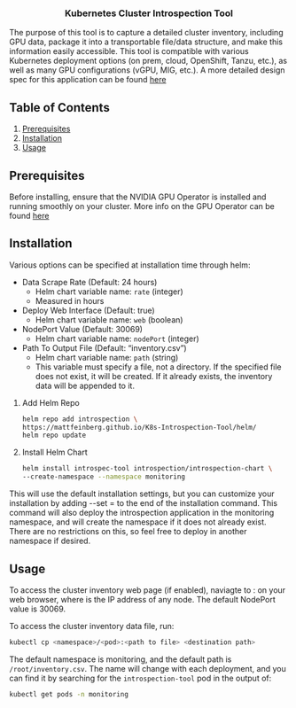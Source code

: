 <div id="top"></div>

<h3 align="center">Kubernetes Cluster Introspection Tool</h3>

The purpose of this tool is to capture a detailed cluster inventory, including GPU data, package it into a transportable file/data structure, and make this information easily accessible. This tool is compatible with various Kubernetes deployment options (on prem, cloud, OpenShift, Tanzu, etc.), as well as many GPU configurations (vGPU, MIG, etc.). A more detailed design spec for this application can be found [here](https://docs.google.com/document/d/1vIZLLR46bY93l-tIpZa80LSDiUh_eNs7EQirZhB1Bx8/edit?usp=sharing)
</div>



<!-- TABLE OF CONTENTS -->
## Table of Contents
<ol>
  <li><a href="#prerequisites">Prerequisites</a></li>
  <li><a href="#installation">Installation</a></li>
  <li><a href="#usage">Usage</a></li>
</ol>

## Prerequisites

Before installing, ensure that the NVIDIA GPU Operator is installed and running smoothly on your cluster. More info on the GPU Operator can be found [here](https://docs.nvidia.com/datacenter/cloud-native/gpu-operator/overview.html)

## Installation

Various options can be specified at installation time through helm:
- Data Scrape Rate (Default: 24 hours)
    * Helm chart variable name: `rate` (integer)
    * Measured in hours
- Deploy Web Interface (Default: true)
    * Helm chart variable name: `web` (boolean)
- NodePort Value (Default: 30069)
    * Helm chart variable name: `nodePort` (integer)
- Path To Output File (Default: “inventory.csv”)
    * Helm chart variable name: `path` (string)
    * This variable must specify a file, not a directory. If the specified file does not exist, it will be created. If it already exists, the inventory data will be appended to it.

1. Add Helm Repo
   ```sh
   helm repo add introspection \
   https://mattfeinberg.github.io/K8s-Introspection-Tool/helm/
   helm repo update

   ```
2. Install Helm Chart
   ```sh
   helm install introspec-tool introspection/introspection-chart \
   --create-namespace --namespace monitoring
   ```
This will use the default installation settings, but you can customize your installation by adding --set <variable>=<value> to the end of the installation command. This command will also deploy the introspection application in the monitoring namespace, and will create the namespace if it does not already exist. There are no restrictions on this, so feel free to deploy in another namespace if desired.

<!-- USAGE EXAMPLES -->
## Usage

To access the cluster inventory web page (if enabled), naviagte to <machine-IP>:<nodePort> on your web browser, where <machine-IP> is the IP address of any node. The default NodePort value is 30069.

To access the cluster inventory data file, run:

```sh
kubectl cp <namespace>/<pod>:<path to file> <destination path>
```

The default namespace is monitoring, and the default path is `/root/inventory.csv`. The <pod> name will change with each deployment, and you can find it by searching for the `introspection-tool` pod in the output of:

```sh
kubectl get pods -n monitoring
```
